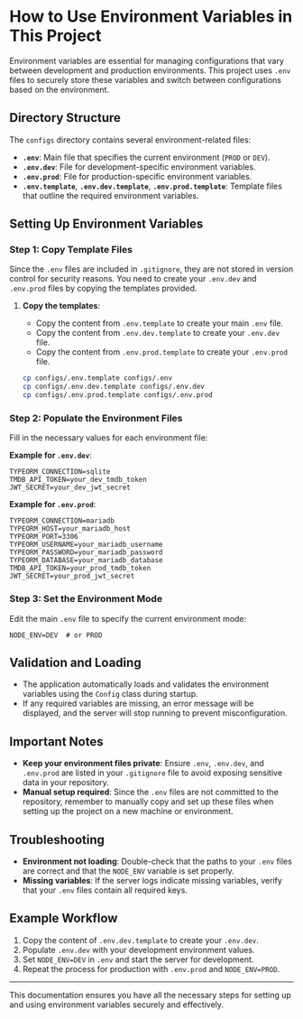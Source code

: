 # How to Use Environment Variables in This Project

Environment variables are essential for managing configurations that vary between development and production environments. This project uses `.env` files to securely store these variables and switch between configurations based on the environment.

## Directory Structure
The `configs` directory contains several environment-related files:
- **`.env`**: Main file that specifies the current environment (`PROD` or `DEV`).
- **`.env.dev`**: File for development-specific environment variables.
- **`.env.prod`**: File for production-specific environment variables.
- **`.env.template`**, **`.env.dev.template`**, **`.env.prod.template`**: Template files that outline the required environment variables.

## Setting Up Environment Variables

### Step 1: Copy Template Files
Since the `.env` files are included in `.gitignore`, they are not stored in version control for security reasons. You need to create your `.env.dev` and `.env.prod` files by copying the templates provided.

1. **Copy the templates**:
   - Copy the content from `.env.template` to create your main `.env` file.
   - Copy the content from `.env.dev.template` to create your `.env.dev` file.
   - Copy the content from `.env.prod.template` to create your `.env.prod` file.

   ```bash
   cp configs/.env.template configs/.env
   cp configs/.env.dev.template configs/.env.dev
   cp configs/.env.prod.template configs/.env.prod
   ```

### Step 2: Populate the Environment Files
Fill in the necessary values for each environment file:

**Example for `.env.dev`**:
```env
TYPEORM_CONNECTION=sqlite
TMDB_API_TOKEN=your_dev_tmdb_token
JWT_SECRET=your_dev_jwt_secret
```

**Example for `.env.prod`**:
```env
TYPEORM_CONNECTION=mariadb
TYPEORM_HOST=your_mariadb_host
TYPEORM_PORT=3306
TYPEORM_USERNAME=your_mariadb_username
TYPEORM_PASSWORD=your_mariadb_password
TYPEORM_DATABASE=your_mariadb_database
TMDB_API_TOKEN=your_prod_tmdb_token
JWT_SECRET=your_prod_jwt_secret
```

### Step 3: Set the Environment Mode
Edit the main `.env` file to specify the current environment mode:
```env
NODE_ENV=DEV  # or PROD
```

## Validation and Loading
- The application automatically loads and validates the environment variables using the `Config` class during startup.
- If any required variables are missing, an error message will be displayed, and the server will stop running to prevent misconfiguration.

## Important Notes
- **Keep your environment files private**: Ensure `.env`, `.env.dev`, and `.env.prod` are listed in your `.gitignore` file to avoid exposing sensitive data in your repository.
- **Manual setup required**: Since the `.env` files are not committed to the repository, remember to manually copy and set up these files when setting up the project on a new machine or environment.

## Troubleshooting
- **Environment not loading**: Double-check that the paths to your `.env` files are correct and that the `NODE_ENV` variable is set properly.
- **Missing variables**: If the server logs indicate missing variables, verify that your `.env` files contain all required keys.


## Example Workflow
1. Copy the content of `.env.dev.template` to create your `.env.dev`.
2. Populate `.env.dev` with your development environment values.
3. Set `NODE_ENV=DEV` in `.env` and start the server for development.
4. Repeat the process for production with `.env.prod` and `NODE_ENV=PROD`.

---

This documentation ensures you have all the necessary steps for setting up and using environment variables securely and effectively.